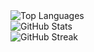 <!DOCTYPE html>
<html lang="en">
<head>
    <meta charset="UTF-8">
    <meta name="viewport" content="width=device-width, initial-scale=1.0">
    
</head>
<body>
    <div class="container">
        <div class="stats-container">
            <div class="stats-item">
                <img src="https://github-readme-stats.vercel.app/api/top-langs?username=oleksii-dukhovenko&show_icons=true&locale=en&layout=compact" alt="Top Languages" />
            </div>
            <div class="stats-item">
                <img src="https://github-readme-stats.vercel.app/api?username=oleksii-dukhovenko&show_icons=true&locale=en" alt="GitHub Stats" />
            </div>
        </div>
        <div class="stats-container">
            <div class="stats-item">
                <img src="https://github-readme-streak-stats.herokuapp.com/?user=oleksii-dukhovenko&" alt="GitHub Streak" />
            </div>
        </div>
    </div>
</body>
</html>
